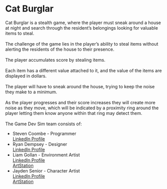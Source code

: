 # Cat Burglar <br>
Cat Burglar is a stealth game, where the player must sneak around a house at night and search through the resident’s belongings looking for valuable items to steal. <br>
<br>
The challenge of the game lies in the player’s ability to steal items without alerting the residents of the house to their presence. <br>
<br>
The player accumulates score by stealing items. <br>
<br>
Each item has a different value attached to it, and the value of the items are displayed in dollars. <br>
<br>
The player will have to sneak around the house, trying to keep the noise they make to a minimum. <br>
<br>
As the player progresses and their score increases they will create more noise as they move, which will be indicated by a proximity ring around the player letting them know anyone within that ring may detect them. <br>
<br>
The Game Dev Sim team consists of: <br>
<ul>
<li>Steven Coombe - Programmer <br>
  <a href = "https://www.linkedin.com/in/steven-coombe/">LinkedIn Profile</a> <br> </li>
<li>Ryan Dempsey - Designer <br>
  <a href = "https://www.linkedin.com/in/ryanjdempsey/">LinkedIn Profile</a> <br> </li>
<li>Liam Gollan - Environment Artist <br>
<a href = "https://www.linkedin.com/in/liam-gollan/">LinkedIn Profile</a> <br>
<a href = "https://www.artstation.com/lgollan/">ArtStation</a> <br> </li>
<li>Jayden Senior - Character Artist <br>
<a href = "https://www.linkedin.com/in/jayden-senior/">LinkedIn Profile</a> <br>
  <a href = "https://www.artstation.com/jae700/" title="ArtStation">ArtStation</a> <br> </li>
